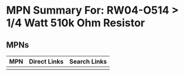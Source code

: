 



# MPN Summary For: RW04-O514 > 1/4 Watt 510k Ohm Resistor

## MPNs
  

|MPN|Direct Links|Search Links|
| :--- | :--- | :--- |
||||
